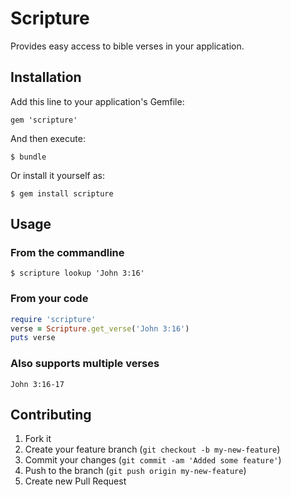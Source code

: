 # Scripture

Provides easy access to bible verses in your application.

## Installation

Add this line to your application's Gemfile:

    gem 'scripture'

And then execute:

    $ bundle

Or install it yourself as:

    $ gem install scripture

## Usage

### From the commandline
    $ scripture lookup 'John 3:16'

### From your code
```ruby
require 'scripture'
verse = Scripture.get_verse('John 3:16')
puts verse
```
### Also supports multiple verses
    John 3:16-17
## Contributing

1. Fork it
2. Create your feature branch (`git checkout -b my-new-feature`)
3. Commit your changes (`git commit -am 'Added some feature'`)
4. Push to the branch (`git push origin my-new-feature`)
5. Create new Pull Request
